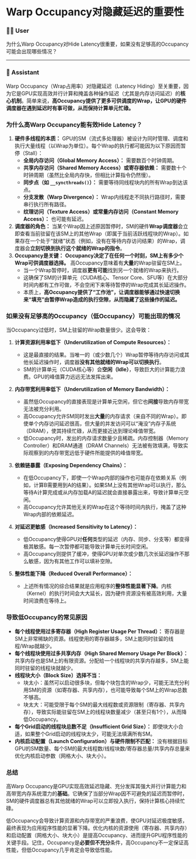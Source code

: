 # Warp Occupancy对隐藏延迟的重要性

### 🧑‍💻 User

为什么Warp Occupancy对Hide Latency很重要，如果没有足够高的Occupancy可能会出现哪些情况？

---

### 🤖 Assistant

Warp Occupancy（Wrap占用率）对隐藏延迟（Latency Hiding）至关重要，因为它是GPU实现高效并行计算和掩盖各种操作延迟（尤其是内存访问延迟）的**核心机制**。简单来说，**高Occupancy提供了更多可供调度的Wrap，让GPU的硬件调度器在遇到延迟时有事可做，从而保持计算单元忙碌。**

### 为什么高Warp Occupancy能有效Hide Latency？

1.  **硬件多线程的本质：** GPU的SM（流式多处理器）被设计为同时管理、调度和执行大量线程（以Wrap为单位）。每个Wrap的执行都可能因为以下原因而暂停（Stall）：
    *   **全局内存访问（Global Memory Access）：** 需要数百个时钟周期。
    *   **共享内存访问（Shared Memory Access）或寄存器依赖：** 需要数十个时钟周期（虽然比全局内存快，但相比计算指令仍然慢）。
    *   **同步点（如 `__syncthreads()`）：** 需要等待同线程块内的所有Wrap到达该点。
    *   **分支发散（Warp Divergence）：** Wrap内线程走不同执行路径时，需要串行执行所有路径。
    *   **纹理访问（Texture Access）或常量内存访问（Constant Memory Access）：** 也可能有延迟。
2.  **调度器的角色：** 当某个Wrap因上述原因暂停时，SM的硬件**Wrap调度器**会立即查看当前驻留在该SM上的其他Wrap（即属于当前活跃线程块的Wrap）。如果存在一个处于“就绪”状态（例如，没有在等待内存访问结果）的Wrap，调度器会**立刻切换到执行这个就绪的Wrap的指令**。
3.  **Occupancy是关键：** **Occupancy决定了在任何一个时刻，SM上有多少个Wrap可供调度器选择。** 高Occupancy意味着有**大量**的Wrap驻留在SM上。
    *   当一个Wrap暂停时，调度器**更有可能**找到另一个就绪的Wrap来执行。
    *   这确保了SM的计算单元（CUDA核心、Tensor Core、SFU等）在大部分时间内都有工作可做，不会空闲下来等待暂停的Wrap完成其长延迟操作。
    *   本质上，**高Occupancy提供了“工作池”，让调度器能够通过快速切换来“填充”由暂停Wrap造成的执行空隙，从而隐藏了这些操作的延迟。**

### 如果没有足够高的Occupancy（低Occupancy）可能出现的情况

当Occupancy过低时，SM上驻留的Wrap数量很少。这会导致：

1.  **计算资源利用率低下（Underutilization of Compute Resources）：**
    *   这是最直接的结果。当唯一的（或少数几个）Wrap暂停等待内存访问或其他长延迟操作时，调度器**没有其他就绪的Wrap可以切换执行**。
    *   SM的计算单元（CUDA核心等）会**空闲（Idle）**，导致巨大的计算能力浪费。GPU的峰值算力远远无法发挥出来。

2.  **内存带宽利用率低下（Underutilization of Memory Bandwidth）：**
    *   虽然低Occupancy的直接表现是计算单元空闲，但它也**间接**导致内存带宽无法被充分利用。
    *   高Occupancy允许SM同时发出**大量**的内存请求（来自不同的Wrap）。即使单个内存访问延迟很高，但大量的并发访问可以“淹没”内存子系统（DRAM），使其持续忙碌，从而更接近达到理论峰值带宽。
    *   低Occupancy时，发出的内存请求数量少且稀疏。内存控制器（Memory Controller）和DRAM通道（DRAM Channels）无法被有效填满，导致实际观察到的内存带宽远低于硬件所能提供的峰值带宽。

3.  **依赖链暴露（Exposing Dependency Chains）：**
    *   在低Occupancy下，即使一个Wrap内部的操作也可能存在依赖关系（例如，计算B需要用到A的结果）。如果SM上没有其他Wrap可以执行，那么等待A计算完成或从内存加载A的延迟就会直接暴露出来，导致计算单元空闲。
    *   高Occupancy允许其他无关的Wrap在这个等待时间内执行，掩盖了这种Wrap内部的依赖延迟。

4.  **对延迟更敏感（Increased Sensitivity to Latency）：**
    *   低Occupancy使得GPU对**任何**类型的延迟（内存、同步、分支等）都变得极其敏感。每一次暂停都可能导致计算单元长时间空闲。
    *   高Occupancy则提供了缓冲，使得GPU对单次或少数几次长延迟操作不那么敏感，因为有其他工作可以填补空隙。

5.  **整体性能下降（Reduced Overall Performance）：**
    *   上述所有情况的综合结果就是应用程序的**整体性能显著下降**。内核（Kernel）的执行时间会大大延长，因为硬件资源没有被高效利用，大量时间浪费在等待上。

### 导致低Occupancy的常见原因

*   **每个线程使用过多寄存器（High Register Usage Per Thread）：** 寄存器是SM上非常稀缺的资源。线程使用的寄存器越多，SM上能同时驻留的线程/Wrap就越少。
*   **每个线程块使用过多共享内存（High Shared Memory Usage Per Block）：** 共享内存也是SM上的有限资源。分配给一个线程块的共享内存越多，SM上能同时驻留的线程块就越少。
*   **线程块大小（Block Size）选择不当：**
    *   块太小：虽然可以启动很多块，但每个块包含的Wrap少，可能无法充分利用SM的资源（如寄存器、共享内存），也可能导致每个SM上的Wrap总数不够高。
    *   块太大：可能受限于每个SM的最大线程数或资源限制（寄存器、共享内存），导致实际能驻留在SM上的线程块数量减少（甚至只有1个），从而降低Occupancy。
*   **每个Grid启动的线程块总数不足（Insufficient Grid Size）：** 即使块大小合适，如果整个Grid启动的线程块太少，可能无法填满所有SM。
*   **内核启动配置（Launch Configuration）与硬件限制不匹配：** 没有根据目标GPU的SM数量、每个SM的最大线程数/线程块数/寄存器总量/共享内存总量来优化内核启动参数（网格大小、块大小）。

### 总结

高Warp Occupancy是GPU实现高效延迟隐藏、充分发挥其强大并行计算能力和高带宽内存系统潜力的**基础**。它确保了当部分Wrap因不可避免的延迟而暂停时，SM的硬件调度器总有其他就绪的Wrap可以立即投入执行，保持计算核心持续忙碌。

低Occupancy会导致计算资源和内存带宽的严重浪费，使GPU对延迟极度敏感，最终表现为应用程序性能的显著下降。优化内核的资源使用（寄存器、共享内存）和启动配置（网格大小、块大小）是提高Occupancy、进而提升GPU程序性能的关键手段。记住，Occupancy是**必要但不充分**条件，高Occupancy不一定保证高性能，但低Occupancy几乎肯定会导致低性能。